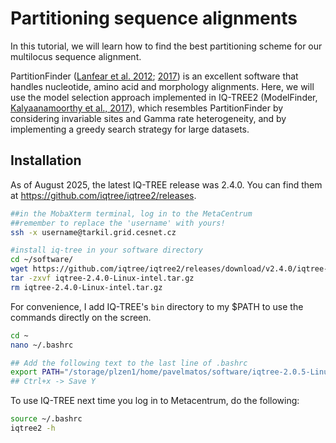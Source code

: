 # Partitioning sequence alignments

In this tutorial, we will learn how to find the best partitioning scheme for our multilocus sequence alignment.

PartitionFinder ([Lanfear et al. 2012](https://doi.org/10.1093/molbev/mss020); [2017](https://doi.org/10.1093/molbev/msw260)) is an excellent software that handles nucleotide, amino acid and morphology alignments. Here, we will use the model selection approach implemented in IQ-TREE2 (ModelFinder, [Kalyaanamoorthy et al., 2017](https://doi.org/10.1038/nmeth.4285)), which resembles PartitionFinder by considering invariable sites and Gamma rate heterogeneity, and by implementing a greedy search strategy for large datasets.

## Installation

As of August 2025, the latest IQ-TREE release was 2.4.0. You can find them at https://github.com/iqtree/iqtree2/releases.

```bash
##in the MobaXterm terminal, log in to the MetaCentrum
##remember to replace the 'username' with yours!
ssh -x username@tarkil.grid.cesnet.cz

#install iq-tree in your software directory
cd ~/software/
wget https://github.com/iqtree/iqtree2/releases/download/v2.4.0/iqtree-2.4.0-Linux-intel.tar.gz
tar -zxvf iqtree-2.4.0-Linux-intel.tar.gz
rm iqtree-2.4.0-Linux-intel.tar.gz
```

For convenience, I add IQ-TREE's `bin` directory to my $PATH to use the commands directly on the screen.

```bash
cd ~
nano ~/.bashrc

## Add the following text to the last line of .bashrc
export PATH="/storage/plzen1/home/pavelmatos/software/iqtree-2.0.5-Linux/bin:$PATH"
## Ctrl+x -> Save Y
```

To use IQ-TREE next time you log in to Metacentrum, do the following:

```bash
source ~/.bashrc
iqtree2 -h
```
